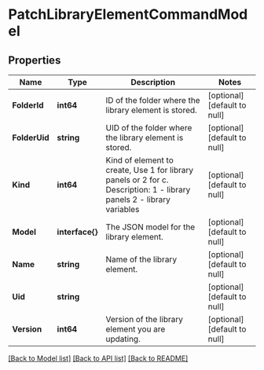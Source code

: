# PatchLibraryElementCommandModel

## Properties
Name | Type | Description | Notes
------------ | ------------- | ------------- | -------------
**FolderId** | **int64** | ID of the folder where the library element is stored. | [optional] [default to null]
**FolderUid** | **string** | UID of the folder where the library element is stored. | [optional] [default to null]
**Kind** | **int64** | Kind of element to create, Use 1 for library panels or 2 for c. Description: 1 - library panels 2 - library variables | [optional] [default to null]
**Model** | **interface{}** | The JSON model for the library element. | [optional] [default to null]
**Name** | **string** | Name of the library element. | [optional] [default to null]
**Uid** | **string** |  | [optional] [default to null]
**Version** | **int64** | Version of the library element you are updating. | [optional] [default to null]

[[Back to Model list]](../README.md#documentation-for-models) [[Back to API list]](../README.md#documentation-for-api-endpoints) [[Back to README]](../README.md)


